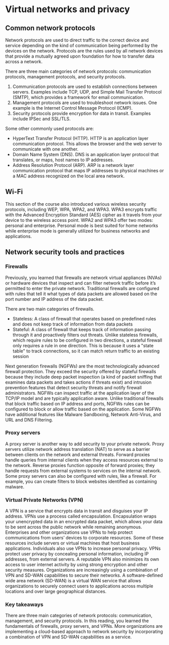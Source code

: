 # Virtual networks and privacy
## Common network protocols  
Network protocols are used to direct traffic to the correct device and service depending on the kind of communication being performed by the devices on the network. Protocols are the rules used by all network devices that provide a mutually agreed upon foundation for how to transfer data across a network.

There are three main categories of network protocols: communication protocols, management protocols, and security protocols. 

1. Communication protocols are used to establish connections between servers. Examples include TCP, UDP, and Simple Mail Transfer Protocol (SMTP), which provides a framework for email communication.
2. Management protocols are used to troubleshoot network issues. One example is the Internet Control Message Protocol (ICMP).
3. Security protocols provide encryption for data in transit. Examples include IPSec and SSL/TLS.

Some other commonly used protocols are:

- HyperText Transfer Protocol (HTTP). HTTP is an application layer communication protocol. This allows the browser and the web server to communicate with one another.
- Domain Name System (DNS). DNS is an application layer protocol that translates, or maps, host names to IP addresses.
- Address Resolution Protocol (ARP). ARP is a network layer communication protocol that maps IP addresses to physical machines or a MAC address recognized on the local area network.

## Wi-Fi
This section of the course also introduced various wireless security protocols, including WEP, WPA, WPA2, and WPA3. WPA3 encrypts traffic with the Advanced Encryption Standard (AES) cipher as it travels from your device to the wireless access point. WPA2 and WPA3 offer two modes: personal and enterprise. Personal mode is best suited for home networks while enterprise mode is generally utilized for business networks and applications.

## Network security tools and practices  
### Firewalls 
Previously, you learned that firewalls are network virtual appliances (NVAs) or hardware devices that inspect and can filter network traffic before it’s permitted to enter the private network. Traditional firewalls are configured with rules that tell it what types of data packets are allowed based on the port number and IP address of the data packet. 

There are two main categories of firewalls.

- Stateless: A class of firewall that operates based on predefined rules and does not keep track of information from data packets
- Stateful: A class of firewall that keeps track of information passing through it and proactively filters out threats. Unlike stateless firewalls, which require rules to be configured in two directions, a stateful firewall only requires a rule in one direction. This is because it uses a "state table" to track connections, so it can match return traffic to an existing session 

Next generation firewalls (NGFWs) are the most technologically advanced firewall protection. They exceed the security offered by stateful firewalls because they include deep packet inspection (a kind of packet sniffing that examines data packets and takes actions if threats exist) and intrusion prevention features that detect security threats and notify firewall administrators. NGFWs can inspect traffic at the application layer of the TCP/IP model and are typically application aware. Unlike traditional firewalls that block traffic based on IP address and ports, NGFWs rules can be configured to block or allow traffic based on the application. Some NGFWs have additional features like Malware Sandboxing, Network Anti-Virus, and URL and DNS Filtering.  

### Proxy servers 
A proxy server is another way to add security to your private network. Proxy servers utilize network address translation (NAT) to serve as a barrier between clients on the network and external threats. Forward proxies handle queries from internal clients when they access resources external to the network. Reverse proxies function opposite of forward proxies; they handle requests from external systems to services on the internal network. Some proxy servers can also be configured with rules, like a firewall.  For example, you can create filters to block websites identified as containing malware.

### Virtual Private Networks (VPN)
A VPN is a service that encrypts data in transit and disguises your IP address. VPNs use a process called encapsulation. Encapsulation wraps your unencrypted data in an encrypted data packet, which allows your data to be sent across the public network while remaining anonymous. Enterprises and other organizations use VPNs to help protect communications from users’ devices to corporate resources. Some of these resources include servers or virtual machines that host business applications. Individuals also use VPNs to increase personal privacy. VPNs protect user privacy by concealing personal information, including IP addresses, from external servers. A reputable VPN also minimizes its own access to user internet activity by using strong encryption and other security measures. Organizations are increasingly using a combination of VPN and SD-WAN capabilities to secure their networks. A software-defined wide area network (SD-WAN) is a virtual WAN service that allows organizations to securely connect users to applications across multiple locations and over large geographical distances.  

### Key takeaways
There are three main categories of network protocols: communication, management, and security protocols. In this reading, you learned the fundamentals of firewalls, proxy servers, and VPNs. More organizations are implementing a cloud-based approach to network security by incorporating a combination of VPN and SD-WAN capabilities as a service. 
